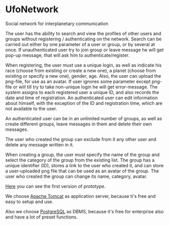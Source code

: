 # UfoNetwork
Social network for interplanetary communication

The user has the ability to search and view the profiles of other users and groups without registering / authenticating on the network. Search can be carried out either by one parameter of a user or group, or by several at once. If unauthenticated user try to join group or leave message he will get pop-up message, that will ask him to authenticate/register.

When registering, the user must use a unique login, as well as indicate his race (choose from existing or create a new one), a planet (choose from existing or specify a new one), gender, age. Also, the user can upload the png-file, for use as an avatar. If user ignores some parameter except png-file or will till try to take non-unique login he will get error-message. The system assigns to each registered user a unique ID, and also records the date and time of registration.
An authenticated user can edit information about himself, with the exception of the ID and registration time, which are not available to the user.

An authenticated user can be in an unlimited number of groups, as well as create different groups, leave messages in them and delete their own messages.

The user who created the group can exclude from it any other user and delete any message written in it.

When creating a group, the user must specify the name of the group and select the category of the group from the existing list. The group has a unique identifier (ID), stores a link to the user who created it, and can store a user-uploaded png file that can be used as an avatar of the group. 
The user who created the group can change its name, category, avatar.

[Here](https://qc63nr.axshare.com/#g=1) you can see the first version of prototype.

We choose [Apache Tomcat](http://tomcat.apache.org) as application server, because ti's free and easy to setup and use.

Also we choose [PostgreSQL](https://www.postgresql.org) as DBMS, because it's free for enterprise also and have a lot of preset functions.
